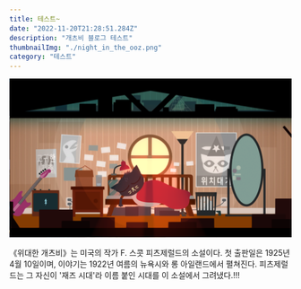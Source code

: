 ```yaml
---
title: 테스트~
date: "2022-11-20T21:28:51.284Z"
description: "개츠비 블로그 테스트"
thumbnailImg: "./night_in_the_ooz.png"
category: "테스트"
---
```


![나이트인더우즈](./night_in_the_ooz.png)

《위대한 개츠비》는 미국의 작가 F. 스콧 피츠제럴드의 소설이다. 첫 출판일은 1925년 4월 10일이며, 이야기는 1922년 여름의 뉴욕시와 롱 아일랜드에서 펼쳐진다. 피츠제럴드는 그 자신이 '재즈 시대'라 이름 붙인 시대를 이 소설에서 그려냈다.!!!
